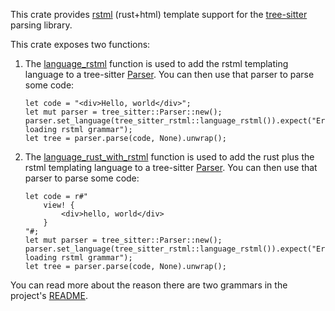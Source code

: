 This crate provides [rstml] (rust+html) template support for the [tree-sitter][] parsing library.

This crate exposes two functions:

1. The [language_rstml][language_rstml func] function is used to add the rstml templating language to a tree-sitter [Parser][]. You can then use that parser to parse some code:

    ```
    let code = "<div>Hello, world</div>";
    let mut parser = tree_sitter::Parser::new();
    parser.set_language(tree_sitter_rstml::language_rstml()).expect("Error loading rstml grammar");
    let tree = parser.parse(code, None).unwrap();
    ```

2. The [language_rust_with_rstml][language_rust_with_rstml func] function is used to add the rust plus the rstml templating language to a tree-sitter [Parser][]. You can then use that parser to parse some code:

    ```
    let code = r#"
        view! {
            <div>hello, world</div>
        }
    "#;
    let mut parser = tree_sitter::Parser::new();
    parser.set_language(tree_sitter_rstml::language_rstml()).expect("Error loading rstml grammar");
    let tree = parser.parse(code, None).unwrap();
    ```
You can read more about the reason there are two grammars in the project's [README][readme].

[readme]: https://github.com/rayliwell/tree-sitter-rstml?tab=readme-ov-file#tree-sitter-rstml
[rstml]: https://github.com/rs-tml/rstml
[Language]: https://docs.rs/tree-sitter/*/tree_sitter/struct.Language.html
[language_rstml func]: fn.language_rstml.html
[language_rust_with_rstml func]: fn.language_rust_with_rstml.html
[Parser]: https://docs.rs/tree-sitter/*/tree_sitter/struct.Parser.html
[tree-sitter]: https://tree-sitter.github.io/

